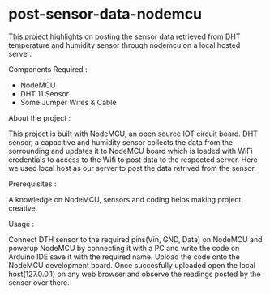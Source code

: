 # post-sensor-data-nodemcu
This project highlights on posting the sensor data retrieved from DHT temperature and humidity sensor through nodemcu on a local hosted server.

Components Required : 

- NodeMCU 
- DHT 11 Sensor
- Some Jumper Wires & Cable

About the project :

This project is built with NodeMCU, an open source IOT circuit board. DHT sensor, a capacitive and humidity sensor collects the data from the sorrounding and updates it to NodeMCU board which is loaded with WiFi credentials to access to the Wifi to post data to the respected server. Here we used local host as our server to post the data retrived from the sensor.

Prerequisites :

A knowledge on NodeMCU, sensors and coding helps making project creative. 

Usage :

Connect DTH sensor to the required pins(Vin, GND, Data) on NodeMCU and powerup NodeMCU by connecting it with a PC and write the code on Arduino IDE save it with the required name. Upload the code onto the NodeMCU development board. 
Once succesfully uploaded open the local host(127.0.0.1) on any web browser and observe the readings posted by the sensor over there.
